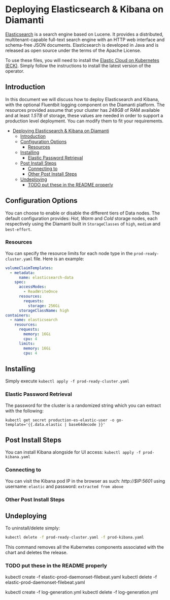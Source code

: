 # Deploying Elasticsearch & Kibana on Diamanti

[Elasticsearch](https://www.elastic.co/) is a search engine based on Lucene. It provides a distributed, multitenant-capable full-text search engine with an HTTP web interface and schema-free JSON documents. Elasticsearch is developed in Java and is released as open source under the terms of the Apache License.

To use these files, you will need to install the [Elastic Cloud on Kubernetes (ECK)](https://www.elastic.co/guide/en/cloud-on-k8s/current/k8s-quickstart.html). Simply follow the instructions to install the latest version of the operator.

## Introduction

In this document we will discuss how to deploy Elasticsearch and Kibana, with the optional Fluentbit logging component on the Diamanti platform. The resources provided assume that your cluster has _248GB_ of RAM available and at least _1.5TB_ of storage, these values are needed in order to support a production level deployment. You can modify them to fit your requirements.

<!-- TOC -->

- [Deploying Elasticsearch & Kibana on Diamanti](#deploying-elasticsearch--kibana-on-diamanti)
  - [Introduction](#introduction)
  - [Configuration Options](#configuration-options)
    - [Resources](#resources)
  - [Installing](#installing)
    - [Elastic Password Retrieval](#elastic-password-retrieval)
  - [Post Install Steps](#post-install-steps)
    - [Connecting to](#connecting-to)
    - [Other Post Install Steps](#other-post-install-steps)
  - [Undeploying](#undeploying)
    - [TODO put these in the README properly](#todo-put-these-in-the-readme-properly)

<!-- /TOC -->

## Configuration Options

You can choose to enable or disable the different tiers of Data nodes. The default configuration provides: *Hot*, *Warm* and *Cold* storage nodes, each respectively using the Diamanti built in `StorageClasses` of `high`, `medium` and `best-effort`.

<!-- Other H3 Configuration Items are added in here. These can describe the above values as needed. Some examples given. -->

### Resources

You can specify the resource limits for each node type in the `prod-ready-cluster.yaml` file. Here is an example:

```yaml
volumeClaimTemplates:
  - metadata:
      name: elasticsearch-data
    spec:
      accessModes:
        - ReadWriteOnce
      resources:
        requests:
          storage: 256Gi
      storageClassName: high
containers:
  - name: elasticsearch
    resources:
      requests:
        memory: 16Gi
        cpu: 4
      limits:
        memory: 16Gi
        cpu: 4
```

## Installing

Simply execute `kubectl apply -f prod-ready-cluster.yaml`

### Elastic Password Retrieval

The password for the cluster is a randomized string which you can extract with the following:

```console
kubectl get secret production-es-elastic-user -o go-template='{{.data.elastic | base64decode }}'
```

## Post Install Steps

You can install Kibana alongside for UI access: `kubectl apply -f prod-kibana.yaml`

### Connecting to

You can visit the Kibana pod IP in the browser as such: _http://$IP:5601_ using username: `elastic` and password: `extracted from above`

### Other Post Install Steps

## Undeploying

To uninstall/delete simply:

```bash
kubectl delete -f prod-ready-cluster.yaml -f prod-kibana.yaml
```

This command removes all the Kubernetes components associated with the chart and deletes the release.

### TODO put these in the README properly

kubectl create -f elastic-prod-daemonset-filebeat.yaml
kubectl delete -f elastic-prod-daemonset-filebeat.yaml

kubectl create -f log-generation.yml
kubectl delete -f log-generation.yml
